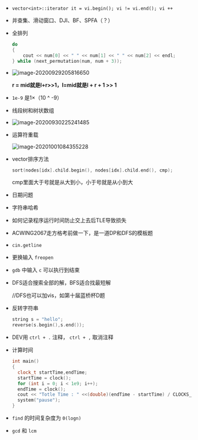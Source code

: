 + `vector<int>::iterator it = vi.begin(); vi != vi.end(); vi ++ `

+ 并查集、滑动窗口、DJI、BF、SPFA（？）

+ 全排列 

  ```cpp
  do
  {
      cout << num[0] << " " << num[1] << " " << num[2] << endl;
  } while (next_permutation(num, num + 3));
  ```

+ ![image-20200929205816650](https://cdn.jsdelivr.net/gh/smallzhong/picgo-pic-bed@master/image-20200929205816650.png)

  **r = mid就是l+r>>1，l=mid就是l + r + 1 >> 1**

+ `1e-9` 是1×（10 ^ -9）

+ 线段树和树状数组

+ ![image-20200930225241485](https://cdn.jsdelivr.net/gh/smallzhong/picgo-pic-bed@master/image-20200930225241485.png)

+ 运算符重载

  ![image-20201001084355228](https://cdn.jsdelivr.net/gh/smallzhong/picgo-pic-bed@master/image-20201001084355228.png)
  
+ vector排序方法

  ```cpp
  sort(nodes[idx].child.begin(), nodes[idx].child.end(), cmp);
  ```

  cmp里面大于号就是从大到小，小于号就是从小到大
  
+ 日期问题

+ 字符串哈希

+ 如何记录程序运行时间防止交上去后TLE导致损失

+ ACWING2067走方格考前做一下，是一道DP和DFS的模板题

+ `cin.getline`

+ 更换输入 `freopen`

+ `gdb` 中输入 `c` 可以执行到结束

+ DFS适合搜索全部的解，BFS适合找最短解

  //DFS也可以加vis，如第十届蓝桥杯D题
  
+ 反转字符串

  ```cpp
  string s = "hello";
  reverse(s.begin(),s.end());  
  ```

+ DEV用 `ctrl + .` 注释， `ctrl + ,` 取消注释

+ 计算时间

  ```cpp
  int main()
  {
  	clock_t startTime,endTime;
  	startTime = clock();
  	for (int i = 0; i < 1e9; i++);
  	endTime = clock();
  	cout << "Totle Time : " <<(double)(endTime - startTime) / CLOCKS_PER_SEC << "s" << endl;
  	system("pause");
  }
  ```

+ `find` 的时间复杂度为 `0(logn)`

+ `gcd` 和 `lcm`
